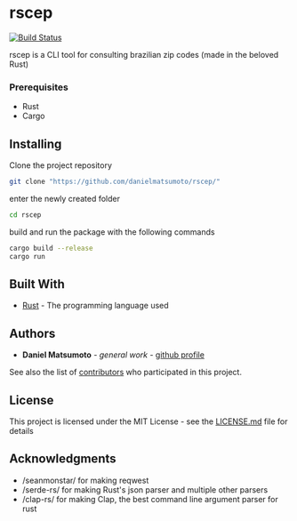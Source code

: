 # rscep 
[![Build Status](https://travis-ci.org/danielmatsumoto/rscep.svg?branch=master)](https://travis-ci.org/danielmatsumoto/rscep)

rscep is a CLI tool for consulting brazilian zip codes (made in the beloved Rust)


### Prerequisites

- Rust
- Cargo

## Installing

Clone the project repository
```bash
git clone "https://github.com/danielmatsumoto/rscep/"
```
enter the newly created folder
```bash
cd rscep
```
build and run the package with the following commands
```bash
cargo build --release
cargo run
```



## Built With

* [Rust](https://www.rust-lang.org/) - The programming language used


## Authors

* **Daniel Matsumoto** - *general work* - [github profile](https://github.com/DanielMatsumoto)

See also the list of [contributors](https://github.com/your/project/contributors) who participated in this project.

## License

This project is licensed under the MIT License - see the [LICENSE.md](LICENSE.md) file for details

## Acknowledgments

* /seanmonstar/ for making reqwest
* /serde-rs/ for making Rust's json parser and multiple other parsers
* /clap-rs/ for making Clap, the best command line argument parser for rust


